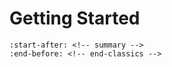 Getting Started
=============

```{include} ../README.md
:start-after: <!-- summary -->
:end-before: <!-- end-classics -->
```
